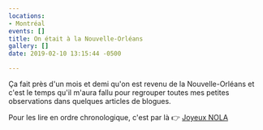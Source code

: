 ```yaml
---
locations:
- Montréal
events: []
title: On était à la Nouvelle-Orléans
gallery: []
date: 2019-02-10 13:15:44 -0500

---
```

Ça fait près d'un mois et demi qu'on est revenu de la Nouvelle-Orléans et c'est le temps qu'il m'aura fallu pour regrouper toutes mes petites observations dans quelques articles de blogues.   
  
Pour les lire en ordre chronologique, c'est par là 👉 [Joyeux NOLA](/projet/nola "Projet Joyeux NOLA")
